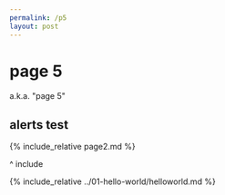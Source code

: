 ```yaml
---
permalink: /p5
layout: post
---
```


# page 5

a.k.a. "page 5"

## alerts test

{% include_relative page2.md %}

^ include

{% include_relative ../01-hello-world/helloworld.md %}


